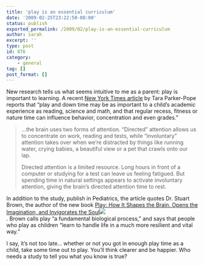 ```yaml
---
title: 'play is an essential curriculum'
date: '2009-02-25T23:22:50-08:00'
status: publish
exported_permalink: /2009/02/play-is-an-essential-curriculum
author: sarah
excerpt: ''
type: post
id: 876
category:
    - general
tag: []
post_format: []
---
```

New research tells us what seems intuitive to me as a parent: play is important to learning. A recent [New York Times article](http://www.nytimes.com/2009/02/24/health/24well.html) by Tara Parker-Pope reports that “play and down time may be as important to a child’s academic experience as reading, science and math, and that regular recess, fitness or nature time can influence behavior, concentration and even grades.”

> …the brain uses two forms of attention. “Directed” attention allows us to concentrate on work, reading and tests, while “involuntary” attention takes over when we’re distracted by things like running water, crying babies, a beautiful view or a pet that crawls onto our lap.
> 
> Directed attention is a limited resource. Long hours in front of a computer or studying for a test can leave us feeling fatigued. But spending time in natural settings appears to activate involuntary attention, giving the brain’s directed attention time to rest.

In addition to the study, publish in Pediatrics, the article quotes Dr. Stuart Brown, the author of the new book [Play: How It Shapes the Brain, Opens the Imagination, and Invigorates the Soul](http://www.amazon.com/gp/product/1583333339?ie=UTF8&tag=ultrasaurus-20&linkCode=as2&camp=1789&creative=9325&creativeASIN=1583333339)![](http://www.assoc-amazon.com/e/ir?t=ultrasaurus-20&l=as2&o=1&a=1583333339)  
. Brown calls play “a fundamental biological process,” and says that people who play as children “learn to handle life in a much more resilient and vital way.”

I say, it’s not too late… whether or not you got in enough play time as a child, take some time out to play. You’ll think clearer and be happier. Who needs a study to tell you what you know is true?